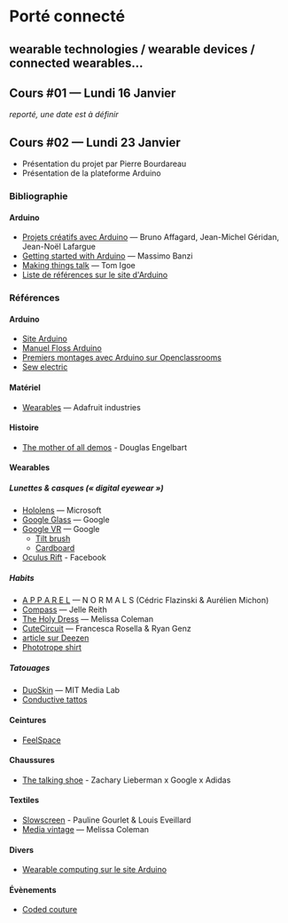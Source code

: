 Porté connecté
===============================================
## wearable technologies / wearable devices / connected wearables...

## Cours #01 — Lundi 16 Janvier
*reporté, une date est à définir*

## Cours #02 — Lundi 23 Janvier
* Présentation du projet par Pierre Bourdareau
* Présentation de la plateforme Arduino


### Bibliographie
#### Arduino
* [Projets créatifs avec Arduino](http://www.pearson.fr/livre/?GCOI=27440100443180&fa=author&person_id=14889) — Bruno Affagard, Jean-Michel Géridan, Jean-Noël Lafargue
* [Getting started with Arduino](http://shop.oreilly.com/product/0636920021414.do) — Massimo Banzi
* [Making things talk](https://store.arduino.cc/product/B000002) — Tom Igoe
* [Liste de références sur le site d'Arduino](https://store.arduino.cc/category/26)


### Références
#### Arduino
* [Site Arduino](http://www.arduino.cc)
* [Manuel Floss Arduino](https://fr.flossmanuals.net/arduino/historique-du-projet-arduino/)
* [Premiers montages avec Arduino sur Openclassrooms](https://openclassrooms.com/courses/programmez-vos-premiers-montages-avec-arduino)
* [Sew electric](http://sewelectric.org/)

#### Matériel
* [Wearables](https://www.adafruit.com/category/65) — Adafruit industries


#### Histoire
* [The mother of all demos](https://www.youtube.com/watch?v=yJDv-zdhzMY) - Douglas Engelbart

#### Wearables
##### Lunettes & casques (« digital eyewear »)
* [Hololens](https://www.microsoft.com/microsoft-hololens/fr-fr) — Microsoft
* [Google Glass](https://fr.wikipedia.org/wiki/Google_Glass) — Google
* [Google VR](https://vr.google.com/) — Google
  * [Tilt brush](https://vr.google.com/)
  * [Cardboard](https://vr.google.com/cardboard/)
* [Oculus Rift](https://www3.oculus.com/en-us/rift/) - Facebook

##### Habits
* [A P P A R E L](http://mixtur.es/apparel/) — N O R M A L S (Cédric Flazinski & Aurélien Michon)
* [Compass](http://jellereith.nl/projectpage.php?id=22) — Jelle Reith
* [The Holy Dress](http://www.melissacoleman.nl/) — Melissa Coleman
* [CuteCircuit](https://cutecircuit.com/) — Francesca Rosella & Ryan Genz
 * [article sur Deezen](https://www.dezeen.com/2014/08/29/movie-francesca-rosella-cutecircuit-digital-fashion-smart-textiles/)
* [Phototrope shirt](https://vimeo.com/194846079)

##### Tatouages
* [DuoSkin](https://vimeo.com/178334883) — MIT Media Lab
* [Conductive tattos](http://hackaday.com/2015/11/25/conductive-circuit-board-tattoos-tech-tats/)

#### Ceintures
* [FeelSpace](http://www.feelspace.de/navibelt/)

#### Chaussures
* [The talking shoe](http://hypebeast.com/2013/3/google-x-adidas-talking-shoe-by-art-copy-code-zach-lieberman-and-yesyesno) - Zachary Lieberman x Google x Adidas

#### Textiles
* [Slowscreen](https://louiseveillard.com/projets/slowscreen) - Pauline Gourlet & Louis Eveillard
* [Media vintage](http://v2.nl/lab/projects/media-vintage%20%28project%29) — Melissa Coleman


#### Divers
* [Wearable computing sur le site Arduino](https://blog.arduino.cc/category/wearable-computing/)





#### Évènements
* [Coded couture](https://www.dezeen.com/2016/03/17/coded-couture-fashion-futuristic-exhibition-pratt-gallery-new-york/) 
